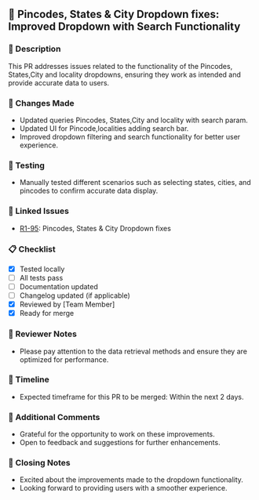 ## 🚀 Pincodes, States & City Dropdown fixes: Improved Dropdown with  Search Functionality 

### 📝 Description

This PR addresses issues related to the functionality of the Pincodes, States,City and locality dropdowns, ensuring they work as intended and provide accurate data to users.

### 🔧 Changes Made

- Updated queries Pincodes, States,City and locality  with search param.
- Updated UI for Pincode,localities adding search bar.
- Improved dropdown filtering and search functionality for better user experience.

### 🧪 Testing

- Manually tested different scenarios such as selecting states, cities, and pincodes to confirm accurate data display.

### 🔗 Linked Issues

- [R1-95](): Pincodes, States & City Dropdown fixes

### 📋 Checklist

- [x] Tested locally
- [ ] All tests pass
- [ ] Documentation updated
- [ ] Changelog updated (if applicable)
- [x] Reviewed by [Team Member]
- [x] Ready for merge

### 👀 Reviewer Notes

- Please pay attention to the data retrieval methods and ensure they are optimized for performance.
<!--  - Double-check the error handling logic to cover all possible scenarios.-->

### 📅 Timeline

- Expected timeframe for this PR to be merged: Within the next 2 days.

### 🙏 Additional Comments

- Grateful for the opportunity to work on these improvements.
- Open to feedback and suggestions for further enhancements.

### 🎉 Closing Notes

- Excited about the improvements made to the dropdown functionality.
- Looking forward to providing users with a smoother experience.
